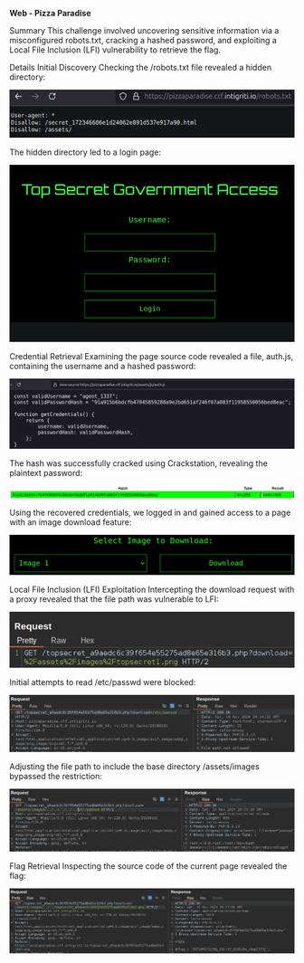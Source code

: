 **Web - Pizza Paradise**

Summary
This challenge involved uncovering sensitive information via a misconfigured robots.txt, cracking a hashed password, and exploiting a Local File Inclusion (LFI) vulnerability to retrieve the flag.

Details
Initial Discovery
Checking the /robots.txt file revealed a hidden directory:

![test](Images/20241116210409.png)

The hidden directory led to a login page:

![test](Images/20241116210439.png)

Credential Retrieval
Examining the page source code revealed a file, auth.js, containing the username and a hashed password:

![test](Images/20241116210523.png)

The hash was successfully cracked using Crackstation, revealing the plaintext password:

![test](Images/20241116210634.png)

Using the recovered credentials, we logged in and gained access to a page with an image download feature:

![test](Images/20241116211115.png)

Local File Inclusion (LFI) Exploitation
Intercepting the download request with a proxy revealed that the file path was vulnerable to LFI:

![test](Images/20241116211412.png)

Initial attempts to read /etc/passwd were blocked:

![test](Images/20241116211453.png)


Adjusting the file path to include the base directory /assets/images bypassed the restriction:

![test](Images/20241116211559.png)

Flag Retrieval
Inspecting the source code of the current page revealed the flag:

![test](Images/20241116211740.png)
